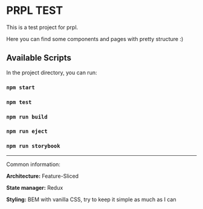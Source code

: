 # PRPL TEST

This is a test project for prpl.

Here you can find some components and pages with pretty structure :)

## Available Scripts

In the project directory, you can run:

### `npm start`
### `npm test`
### `npm run build`
### `npm run eject`
### `npm run storybook`

---

Common information:

**Architecture:** Feature-Sliced

**State manager:** Redux

**Styling:** BEM with vanilla CSS, try to keep it simple as much as I can
